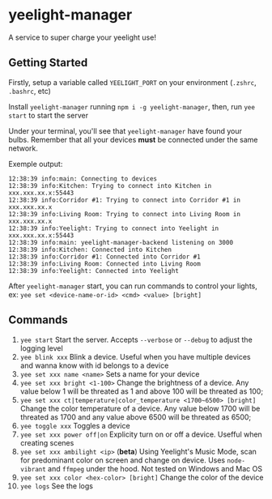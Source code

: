 # yeelight-manager

A service to super charge your yeelight use!

## Getting Started

Firstly, setup a variable called `YEELIGHT_PORT` on your environment (`.zshrc`, `.bashrc`, etc)

Install `yeelight-manager` running `npm i -g yeelight-manager`, then, run `yee start` to start the server

Under your terminal, you'll see that `yeelight-manager` have found your bulbs. Remember that all your devices **must** be connected under the same network.

Exemple output:

```shell
12:38:39 info:main: Connecting to devices
12:38:39 info:Kitchen: Trying to connect into Kitchen in xxx.xxx.xx.x:55443
12:38:39 info:Corridor #1: Trying to connect into Corridor #1 in xxx.xxx.xx.x
12:38:39 info:Living Room: Trying to connect into Living Room in xxx.xxx.xx.x
12:38:39 info:Yeelight: Trying to connect into Yeelight in xxx.xxx.xx.x:55443
12:38:39 info:main: yeelight-manager-backend listening on 3000
12:38:39 info:Kitchen: Connected into Kitchen
12:38:39 info:Corridor #1: Connected into Corridor #1
12:38:39 info:Living Room: Connected into Living Room
12:38:39 info:Yeelight: Connected into Yeelight
```

After `yeelight-manager` start, you can run commands to control your lights, ex: `yee set <device-name-or-id> <cmd> <value> [bright]`

## Commands


1. `yee start` Start the server. Accepts `--verbose` or `--debug` to adjust the logging level
2. `yee blink xxx` Blink a device. Useful when you have multiple devices and wanna know with id belongs to a device
3. `yee set xxx name <name>` Sets a name for your device
4. `yee set xxx bright <1-100>` Change the brightness of a device. Any value below 1 will be threated as 1 and above 100 will be threated as 100;
5. `yee set xxx ct|temperature|color_temperature <1700~6500> [bright]` Change the color temperature of a device. Any value below 1700 will be threated as 1700 and any value above 6500 will be threated as 6500;
6. `yee toggle xxx` Toggles a device
7. `yee set xxx power off|on` Explicity turn on or off a device. Usefful when creating scenes
8. `yee set xxx ambilight <ip>` (**beta**) Using Yeelight's Music Mode, scan for predominant color on screen and change on device. Uses `node-vibrant` and `ffmpeg` under the hood. Not tested on Windows and Mac OS
9. `yee set xxx color <hex-color> [bright]` Change the color of the device
10. `yee logs` See the logs
